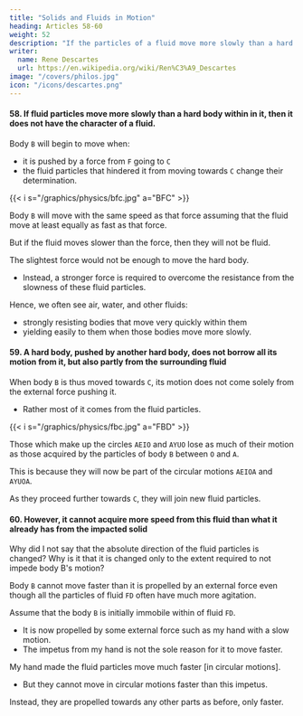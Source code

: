 ```yaml
---
title: "Solids and Fluids in Motion"
heading: Articles 58-60
weight: 52
description: "If the particles of a fluid move more slowly than a hard body existing in it, it does not have the character of a fluid in this respect"
writer:
  name: Rene Descartes
  url: https://en.wikipedia.org/wiki/Ren%C3%A9_Descartes
image: "/covers/philos.jpg"
icon: "/icons/descartes.png"
---
```



#### 58. If fluid particles move more slowly than a hard body within in it, then it does not have the character of a fluid.

Body `B` will begin to move when:
- it is pushed by a force from `F` going to `C`
- the fluid particles that hindered it from moving towards `C` change their determination.

{{< i s="/graphics/physics/bfc.jpg" a="BFC" >}}

Body `B` will move with the same speed as that force assuming that the fluid move at least equally as fast as that force. 

But if the fluid moves slower than the force, then they will not be fluid. 

The slightest force would not be enough to move the hard body.
- Instead, a stronger force is required to overcome the resistance from the slowness of these fluid particles. 

Hence, we often see air, water, and other fluids:
- strongly resisting bodies that move very quickly within them
- yielding easily to them when those bodies move more slowly.

<!-- therefore we often see air, water and other fluids strongly resist bodies that are driven very quickly in them, and yield to them without any difficulty, when they proceed more slowly. -->

<!-- with the same speed with which a different force from the fluid drives it, if we assume that in this fluid there are no particles that do not move faster, or at least as fast. 

If the fluid moves slower  it does not have the nature of a fluid,

nor is the smallest force then sufficient to move the hard body existing in this fluid, but so much is required as to overcome the resistance arising from the slowness of those fluid particles. 
 -->

<!-- LX. It cannot, however, acquire a greater speed from that fluid than it has from the hard [body] by which it was impelled.

It only remains here to explain why I did not say a little earlier that the determination of the particles ayuo is changed absolutely, but changed insofar as this is required not to impede the motion of the body B. For this body B cannot move faster than it is impelled by the adventitious force; although often all the particles of the fluid FD have much more agitation. And this is one of the things that we must particularly observe in philosophizing, so as not to attribute any effect to a cause that exceeds its power. Thus, assuming the hard body B, previously at rest in the middle of the fluid FD, is now being impelled with slow motion by some external force, for example by my hand, since this single impulse of my hand is the cause why it moves, it is not to be believed that it moves faster than it is impelled; and although all the fluid particles move much faster, it is not to be thought that they are determined to the circular motions aeioa and ayuoa and the like, which are faster than this impulse, but that they, insofar as they are driven faster, are carried in any other directions, as before. -->


#### 59. A hard body, pushed by another hard body, does not borrow all its motion from it, but also partly from the surrounding fluid

When body `B` is thus moved towards `C`, its motion does not come solely from the external force pushing it.
- Rather most of it comes from the fluid particles.

{{< i s="/graphics/physics/fbc.jpg" a="FBD" >}}


Those which make up the circles `AEIO` and `AYUO` lose as much of their motion as those acquired by the particles of body `B` between `O` and `A`.

This is because they will now be part of the circular motions `AEIOA` and `AYUOA`. 

As they proceed further towards `C`, they will join new fluid particles.


#### 60. However, it cannot acquire more speed from this fluid than what it already has from the impacted solid

 <!-- has from the solid against which it is impacted. -->

Why did I not say that the absolute direction of the fluid particles is changed? Why is it that it is changed only to the extent required to not impede body B's motion?

Body `B` cannot move faster than it is propelled by an external force even though all the particles of fluid `FD` often have much more agitation.

<!-- This is one of those things that we must particularly observe in our philosophical considerations, so as not to attribute any effect to a cause that exceeds its power.  -->

Assume that the body `B` is initially immobile within of fluid `FD`. 
- It is now propelled by some external force such as my hand with a slow motion.
- The impetus from my hand is not the sole reason for it to move faster.

 <!-- than it is propelled.  -->

My hand made the fluid particles move much faster [in circular motions]. 
- But they cannot move in circular motions faster than this impetus.

Instead, they are propelled towards any other parts as before, only faster.
